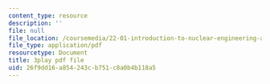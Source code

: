 ```yaml
---
content_type: resource
description: ''
file: null
file_location: /coursemedia/22-01-introduction-to-nuclear-engineering-and-ionizing-radiation-fall-2016/26f9dd16a854243cb751c8a0b4b118a5_7LyvAVjQUR8.pdf
file_type: application/pdf
resourcetype: Document
title: 3play pdf file
uid: 26f9dd16-a854-243c-b751-c8a0b4b118a5
---
```

